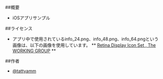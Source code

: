 ##概要
* iOSアプリサンプル

##ライセンス
* アプリ中で使用されているinfo_24.png、info_48.png、info_64.pngという画像は、以下の画像を使用しています。
** [Retina Display Icon Set , The WORKING GROUP](http://blog.twg.ca/2010/11/retina-display-icon-set/) 
** 

##作者
* [@tattyamm](https://twitter.com/tattyamm)